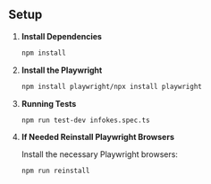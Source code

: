 ## Setup

1. **Install Dependencies**

   ```bash
   npm install
   ```

2. **Install the Playwright**

   ```bash
   npm install playwright/npx install playwright
   ```

3. **Running Tests**

   ```bash
   npm run test-dev infokes.spec.ts
   ```

4. **If Needed Reinstall Playwright Browsers**

   Install the necessary Playwright browsers:

   ```bash
   npm run reinstall
   ```